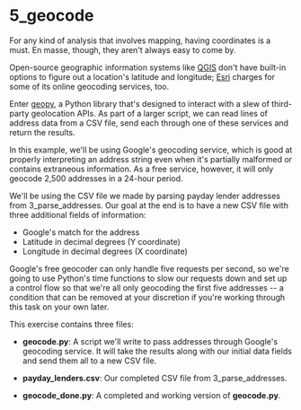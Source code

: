 # 5_geocode

For any kind of analysis that involves mapping, having coordinates is a must. En masse, though, they aren't always easy to come by.

Open-source geographic information systems like [QGIS](http://www.qgis.org) don't have built-in options to figure out a location's latitude and longitude; [Esri](http://www.esri.com/software/arcgis/arcgisonline/credits) charges for some of its online geocoding services, too.

Enter [geopy](https://github.com/geopy/geopy), a Python library that's designed to interact with a slew of third-party geolocation APIs. As part of a larger script, we can read lines of address data from a CSV file, send each through one of these services and return the results.

In this example, we'll be using Google's geocoding service, which is good at properly interpreting an address string even when it's partially malformed or contains extraneous information. As a free service, however, it will only geocode 2,500 addresses in a 24-hour period.

We'll be using the CSV file we made by parsing payday lender addresses from 3\_parse\_addresses. Our goal at the end is to have a new CSV file with three additional fields of information:

- Google's match for the address
- Latitude in decimal degrees (Y coordinate)
- Longitude in decimal degrees (X coordinate)

Google's free geocoder can only handle five requests per second, so we're going to use Python's time functions to slow our requests down and set up a control flow so that we're all only geocoding the first five addresses -- a condition that can be removed at your discretion if you're working through this task on your own later.

This exercise contains three files:

- **geocode.py**: A script we'll write to pass addresses through Google's geocoding service. It will take the results along with our initial data fields and send them all to a new CSV file.

- **payday_lenders.csv**: Our completed CSV file from 3\_parse\_addresses.

- **geocode_done.py**: A completed and working version of **geocode.py**.